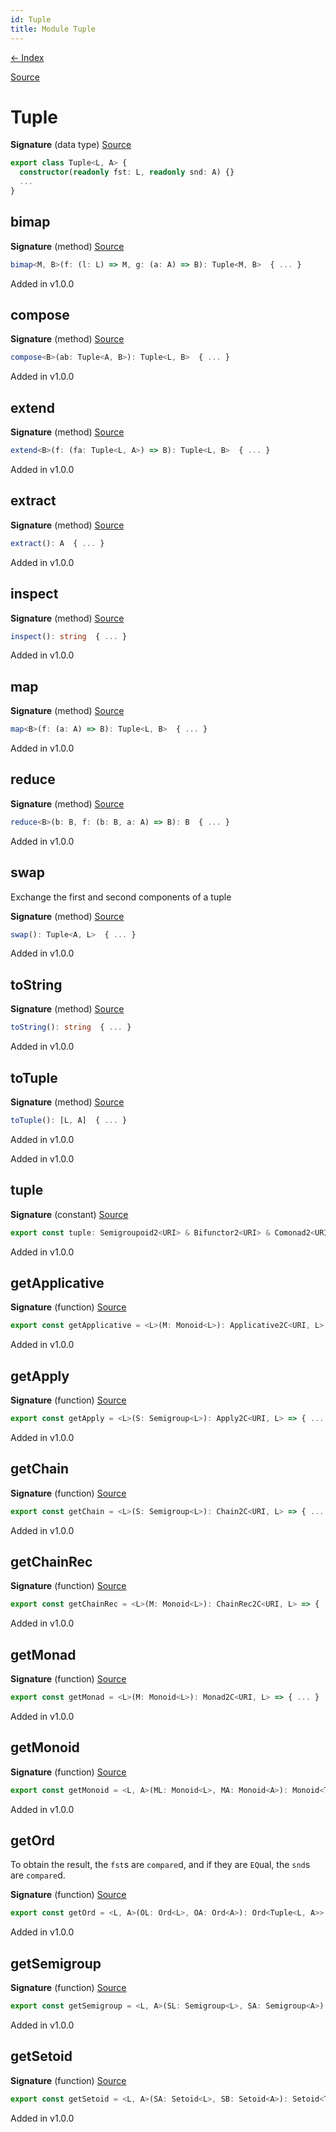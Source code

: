 ```yaml
---
id: Tuple
title: Module Tuple
---
```


[← Index](.)

[Source](https://github.com/gcanti/fp-ts/blob/master/src/Tuple.ts)

# Tuple

**Signature** (data type) [Source](https://github.com/gcanti/fp-ts/blob/master/src/Tuple.ts#L36-L72)

```ts
export class Tuple<L, A> {
  constructor(readonly fst: L, readonly snd: A) {}
  ...
}
```

## bimap

**Signature** (method) [Source](https://github.com/gcanti/fp-ts/blob/master/src/Tuple.ts#L47-L49)

```ts
bimap<M, B>(f: (l: L) => M, g: (a: A) => B): Tuple<M, B>  { ... }
```

Added in v1.0.0

## compose

**Signature** (method) [Source](https://github.com/gcanti/fp-ts/blob/master/src/Tuple.ts#L41-L43)

```ts
compose<B>(ab: Tuple<A, B>): Tuple<L, B>  { ... }
```

Added in v1.0.0

## extend

**Signature** (method) [Source](https://github.com/gcanti/fp-ts/blob/master/src/Tuple.ts#L53-L55)

```ts
extend<B>(f: (fa: Tuple<L, A>) => B): Tuple<L, B>  { ... }
```

Added in v1.0.0

## extract

**Signature** (method) [Source](https://github.com/gcanti/fp-ts/blob/master/src/Tuple.ts#L50-L52)

```ts
extract(): A  { ... }
```

Added in v1.0.0

## inspect

**Signature** (method) [Source](https://github.com/gcanti/fp-ts/blob/master/src/Tuple.ts#L63-L65)

```ts
inspect(): string  { ... }
```

Added in v1.0.0

## map

**Signature** (method) [Source](https://github.com/gcanti/fp-ts/blob/master/src/Tuple.ts#L44-L46)

```ts
map<B>(f: (a: A) => B): Tuple<L, B>  { ... }
```

Added in v1.0.0

## reduce

**Signature** (method) [Source](https://github.com/gcanti/fp-ts/blob/master/src/Tuple.ts#L56-L58)

```ts
reduce<B>(b: B, f: (b: B, a: A) => B): B  { ... }
```

Added in v1.0.0

## swap

Exchange the first and second components of a tuple

**Signature** (method) [Source](https://github.com/gcanti/fp-ts/blob/master/src/Tuple.ts#L60-L62)

```ts
swap(): Tuple<A, L>  { ... }
```

Added in v1.0.0

## toString

**Signature** (method) [Source](https://github.com/gcanti/fp-ts/blob/master/src/Tuple.ts#L66-L68)

```ts
toString(): string  { ... }
```

Added in v1.0.0

## toTuple

**Signature** (method) [Source](https://github.com/gcanti/fp-ts/blob/master/src/Tuple.ts#L69-L71)

```ts
toTuple(): [L, A]  { ... }
```

Added in v1.0.0

Added in v1.0.0

## tuple

**Signature** (constant) [Source](https://github.com/gcanti/fp-ts/blob/master/src/Tuple.ts#L233-L245)

```ts
export const tuple: Semigroupoid2<URI> & Bifunctor2<URI> & Comonad2<URI> & Foldable2v2<URI> & Traversable2v2<URI> = ...
```

Added in v1.0.0

## getApplicative

**Signature** (function) [Source](https://github.com/gcanti/fp-ts/blob/master/src/Tuple.ts#L170-L175)

```ts
export const getApplicative = <L>(M: Monoid<L>): Applicative2C<URI, L> => { ... }
```

Added in v1.0.0

## getApply

**Signature** (function) [Source](https://github.com/gcanti/fp-ts/blob/master/src/Tuple.ts#L154-L161)

```ts
export const getApply = <L>(S: Semigroup<L>): Apply2C<URI, L> => { ... }
```

Added in v1.0.0

## getChain

**Signature** (function) [Source](https://github.com/gcanti/fp-ts/blob/master/src/Tuple.ts#L185-L190)

```ts
export const getChain = <L>(S: Semigroup<L>): Chain2C<URI, L> => { ... }
```

Added in v1.0.0

## getChainRec

**Signature** (function) [Source](https://github.com/gcanti/fp-ts/blob/master/src/Tuple.ts#L215-L220)

```ts
export const getChainRec = <L>(M: Monoid<L>): ChainRec2C<URI, L> => { ... }
```

Added in v1.0.0

## getMonad

**Signature** (function) [Source](https://github.com/gcanti/fp-ts/blob/master/src/Tuple.ts#L195-L200)

```ts
export const getMonad = <L>(M: Monoid<L>): Monad2C<URI, L> => { ... }
```

Added in v1.0.0

## getMonoid

**Signature** (function) [Source](https://github.com/gcanti/fp-ts/blob/master/src/Tuple.ts#L140-L145)

```ts
export const getMonoid = <L, A>(ML: Monoid<L>, MA: Monoid<A>): Monoid<Tuple<L, A>> => { ... }
```

Added in v1.0.0

## getOrd

To obtain the result, the `fst`s are `compare`d, and if they are `EQ`ual, the
`snd`s are `compare`d.

**Signature** (function) [Source](https://github.com/gcanti/fp-ts/blob/master/src/Tuple.ts#L124-L126)

```ts
export const getOrd = <L, A>(OL: Ord<L>, OA: Ord<A>): Ord<Tuple<L, A>> => { ... }
```

Added in v1.0.0

## getSemigroup

**Signature** (function) [Source](https://github.com/gcanti/fp-ts/blob/master/src/Tuple.ts#L131-L135)

```ts
export const getSemigroup = <L, A>(SL: Semigroup<L>, SA: Semigroup<A>): Semigroup<Tuple<L, A>> => { ... }
```

Added in v1.0.0

## getSetoid

**Signature** (function) [Source](https://github.com/gcanti/fp-ts/blob/master/src/Tuple.ts#L115-L117)

```ts
export const getSetoid = <L, A>(SA: Setoid<L>, SB: Setoid<A>): Setoid<Tuple<L, A>> => { ... }
```

Added in v1.0.0
